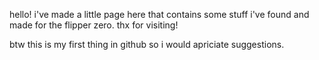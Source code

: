 hello!
i've made a little page here that contains some stuff i've found and made for the flipper zero.
thx for visiting!


btw this is my first thing in github so i would apriciate suggestions.
